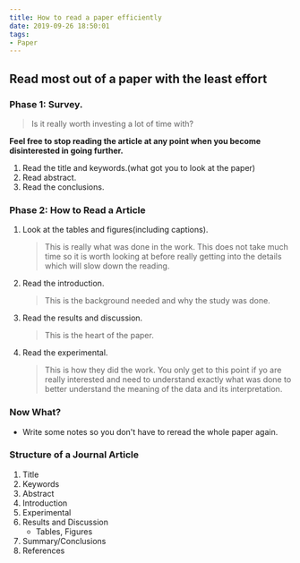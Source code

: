 ```yaml
---
title: How to read a paper efficiently
date: 2019-09-26 18:50:01
tags:
- Paper
---
```


## Read most out of a paper with the least effort

### Phase 1: Survey.

> Is it really worth investing a lot of time with?

**Feel free to stop reading the article at any point when you become disinterested in going further.**

1. Read the title and keywords.(what got you to look at the paper)
2. Read abstract.
3. Read the conclusions.

### Phase 2: How to Read a Article

1. Look at the tables and figures(including captions).

   > This is really what was done in the work.  This does not take much time so it is worth looking at before really getting into the details which will slow down the reading.

2. Read the introduction.

   > This is the background needed and why the study was done.

3. Read the results and discussion.

   > This is the heart of the paper.

4. Read the experimental.

   >This is how they did the work. You only get to this point if yo are really interested and need to understand exactly what was done to better understand the meaning of the data and its interpretation.

### Now What?

- Write some notes so you don't have to reread the whole paper again.

### Structure of a Journal Article

1. Title
2. Keywords
3. Abstract
4. Introduction
5. Experimental
6. Results and Discussion
   - Tables, Figures
7. Summary/Conclusions
8. References